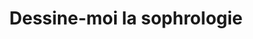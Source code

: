 ---
mediaType: video
title: "Dessine-moi la sophrologie"
description: Entretien de Jean-Philippe, fondateur de Mon Corps Libéré, dans l'emission Quoi de 9 sur Zouk Tv, pour parler de sophrologie.
url:  https://youtu.be/U62QrEGJ--M?si=67veZYBYZ1HKSAzb
thumbnails:
    small:
        url: /images/medias/videos/tv_2.png
        width: 320
        height: 180
    medium:
        url: /images/medias/videos/tv_2.png
        width: 480
        height: 360
    standard:
        url: /images/medias/videos/tv_2.png
        width: 640
        height: 480
    highres:
        url: /images/medias/videos/tv_2.png
        width: 1280
        height: 720
tags: 
    - vidéo
    - audio
privacyStatus: private
short: false
---